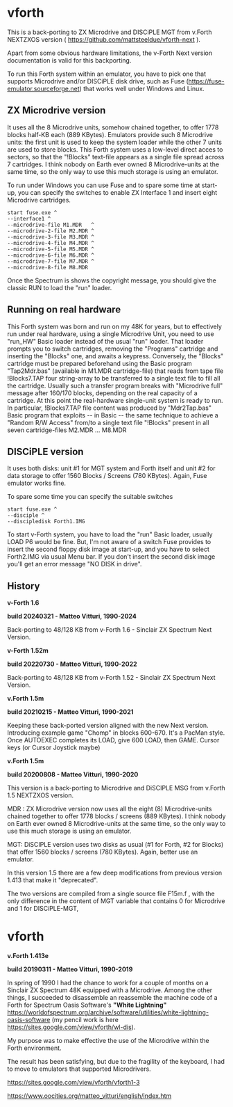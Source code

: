 # vforth

This is a back-porting to ZX Microdrive and DISCiPLE MGT from v.Forth NEXTZXOS version ( https://github.com/mattsteeldue/vforth-next ).

Apart from some obvious hardware limitations, the v-Forth Next version documentation is valid for this backporting.

To run this Forth system within an emulator, you have to pick one that supports Microdrive and/or DISCiPLE disk drive, such as Fuse (https://fuse-emulator.sourceforge.net) that works well under Windows and Linux.


ZX Microdrive version  
---------------------
It uses all the 8 Microdrive units, somehow chained together, to offer 1778 blocks half-KB each (889 KBytes). 
Emulators provide such 8 Microdrive units: the first unit is used to keep the system loader while the other 7 units are used to store blocks.
This Forth system uses a low-level direct acces to sectors, so that the "!Blocks" text-file appears as a single file spread across 7 cartridges.
I think nobody on Earth ever owned 8 Microdrive-units at the same time, so the only way to use this much storage is using an emulator.

To run under Windows you can use  Fuse  and to spare some time at start-up, you can specify the switches to enable ZX Interface 1 and insert eight Microdrive cartridges.

    start fuse.exe ^
    --interface1 ^
    --microdrive-file M1.MDR   ^
    --microdrive-2-file M2.MDR ^
    --microdrive-3-file M3.MDR ^
    --microdrive-4-file M4.MDR ^
    --microdrive-5-file M5.MDR ^
    --microdrive-6-file M6.MDR ^
    --microdrive-7-file M7.MDR ^
    --microdrive-8-file M8.MDR 

Once the Spectrum is shows the copyright message, you should give the classic  RUN  to load the "run" loader.


Running on real hardware
------------------------
This Forth system was born and run on my  48K  for years, but to effectively run under real hardware, using a single Microdrive Unit, you need to use "run_HW" Basic loader instead of the usual "run" loader. That loader prompts you to switch cartridges, removing the "Programs" cartridge and inserting the "Blocks" one, and awaits a keypress.
Conversely, the "Blocks" cartridge must be prepared beforehand using the Basic program "Tap2Mdr.bas" (available in M1.MDR cartridge-file) that reads from tape file !Blocks7.TAP  four string-array to be transferred to a single text file to fill all the cartridge. Usually such a transfer program breaks with "Microdrive full" message after 160/170 blocks, depending on the real capacity of a cartridge. At this point the real-hardware single-unit system is ready to run.
In particular, !Blocks7.TAP file content was produced by "Mdr2Tap.bas" Basic program that exploits -- in Basic -- the same technique to achieve a  "Random R/W Access" from/to a single text file  "!Blocks"  present in all seven cartridge-files  M2.MDR ... M8.MDR



DISCiPLE version 
----------------
It uses both disks: unit #1 for MGT system and Forth itself and unit #2 for data storage to offer 1560 Blocks / Screens (780 KBytes). 
Again, Fuse emulator works fine.

To spare some time you can specify the suitable switches

    start fuse.exe ^
    --disciple ^
    --discipledisk Forth1.IMG 

To start v-Forth system, you have to load the "run" Basic loader, usually  LOAD P6  would be fine.
But, I'm not aware of a switch Fuse provides to insert the second floppy disk image at start-up, and you have to select Forth2.IMG via usual Menu bar.
If you don't insert the second disk image you'll get an error message "NO DISK in drive".



History
-------

__v-Forth 1.6__ 

__build 20240321 - Matteo Vitturi, 1990-2024__

Back-porting to 48/128 KB from v-Forth 1.6 - Sinclair ZX Spectrum Next Version.

__v-Forth 1.52m__ 

__build 20220730 - Matteo Vitturi, 1990-2022__

Back-porting to 48/128 KB from v-Forth 1.52 - Sinclair ZX Spectrum Next Version.



__v.Forth 1.5m__ 

__build 20210215 - Matteo Vitturi, 1990-2021__

Keeping these back-ported version aligned with the new Next version.
Introducing example game "Chomp" in blocks 600-670. It's a PacMan style.
Once AUTOEXEC completes its LOAD, give 600 LOAD, then GAME.
Cursor keys (or Cursor Joystick maybe)



__v.Forth 1.5m__ 

__build 20200808 - Matteo Vitturi, 1990-2020__

This version is a back-porting to Microdrive and DiSCIPLE MSG from v.Forth 1.5 NEXTZXOS version.

MDR : ZX Microdrive version now uses all the eight (8) Microdrive-units chained together to offer 1778 blocks / screens (889 KBytes). I think nobody on Earth ever owned 8 Microdrive-units at the same time, so the only way to use this much storage is using an emulator.

MGT: DiSCIPLE version uses two disks as usual  (#1 for Forth, #2 for Blocks) that offer 1560 blocks / screens (780 KBytes). Again, better use an emulator.

In this version 1.5 there are a few deep modifications from previous version 1.413 that make it "deprecated".

The two versions are compiled from a single source file F15m.f , with the only difference in the content of MGT  variable  that contains  0 for  Microdrive and 1 for DISCiPLE-MGT, 



# vforth
__v.Forth 1.413e__ 

__build 20190311 - Matteo Vitturi, 1990-2019__

In spring of 1990 I had the chance to work for a couple of months on a Sinclair ZX Spectrum 48K equipped with a Microdrive. 
Among the other things, I succeeded to disassemble an reassemble the machine code of a Forth for Spectrum 
Oasis Software's __"White Lightning"__ https://worldofspectrum.org/archive/software/utilities/white-lightning-oasis-software (my pencil work is here https://sites.google.com/view/vforth/wl-dis).

My purpose was to make effective the use of the Microdrive within the Forth environment. 

The result has been satisfying, but due to the fragility of the keyboard, I had to move to emulators that supported Microdrivers.

https://sites.google.com/view/vforth/vforth1-3

https://www.oocities.org/matteo_vitturi/english/index.htm

